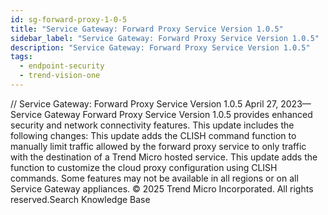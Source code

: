 ```yaml
---
id: sg-forward-proxy-1-0-5
title: "Service Gateway: Forward Proxy Service Version 1.0.5"
sidebar_label: "Service Gateway: Forward Proxy Service Version 1.0.5"
description: "Service Gateway: Forward Proxy Service Version 1.0.5"
tags:
  - endpoint-security
  - trend-vision-one
---
```


/*<![CDATA[*/ $('#title').html($('meta[name=map-description]').attr('content')); /*]]>*/ Service Gateway: Forward Proxy Service Version 1.0.5 April 27, 2023—Service Gateway Forward Proxy Service Version 1.0.5 provides enhanced security and network connectivity features. This update includes the following changes: This update adds the CLISH command function to manually limit traffic allowed by the forward proxy service to only traffic with the destination of a Trend Micro hosted service. This update adds the function to customize the cloud proxy configuration using CLISH commands. Some features may not be available in all regions or on all Service Gateway appliances. © 2025 Trend Micro Incorporated. All rights reserved.Search Knowledge Base